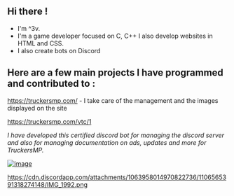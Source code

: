 
 ## Hi there !


-  I'm ^3v. 
-  I'm a game developer focused on C, C++ I also develop websites in HTML and CSS. 
-  I also create bots on Discord

## __Here are a few main projects I have programmed and contributed to :__



https://truckersmp.com/ - I take care of the management and the images displayed on the site


https://truckersmp.com/vtc/1


*I have developed this certified discord bot for managing the discord server and also for managing documentation on ads, updates and more for TruckersMP.*



  [ ![image](https://github.com/BptisteG/BptisteG/assets/123122023/c82c3678-813e-43c4-9d0a-2b69ac901fe2)](https://cdn.discordapp.com/attachments/1116606157184839741/1116913571159355482/image.png)


https://cdn.discordapp.com/attachments/1063958014970822736/1106565391318274148/IMG_1992.png
